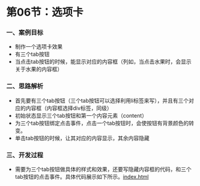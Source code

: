 # 第06节：选项卡

### 一、案例目标

* 制作一个选项卡效果
* 有三个tab按钮
* 当点击tab按钮的时候，能显示对应的内容框（列如，当点击水果时，会显示关于水果的内容框）

### 二、思路解析
* 首先要有三个tab按钮（三个tab按钮可以选择利用li标签来写），并且有三个对应的内容框（内容框选择div标签，同级）
* 初始状态显示三个tab按钮和第一个内容元素（content）
* 为三个tab按钮绑定点击事件，点击一个tab按钮时，会使按钮有背景颜色的转变。
* 单击tab按钮的时候，让其对应的内容显示，其余内容隐藏

### 三、开发过程

* 需要为三个tab按钮做具体的样式和效果，还要写隐藏内容框的代码，和三个tab按钮的点击事件。具体代码展示如下所示。[index.html](https://github.com/xiaozhoulee/xiaozhou-examples/blob/master/03-jQuery/%E7%AC%AC06%E8%8A%82%EF%BC%9A%E9%80%89%E9%A1%B9%E5%8D%A1/index.html)
